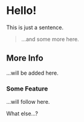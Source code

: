 # Hello!

This is just a sentence.

> ...and some more here.

## More Info

...will be added here.

### Some Feature

...will follow here.

What else...?
